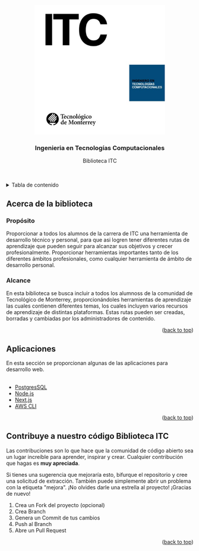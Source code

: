 <div id="top"></div>



<!-- PROJECT LOGO -->
<br />
<div align="center">
  <a href="https://image.isu.pub/170818010004-890bd89904ad3bd71b4e466939f1030f/jpg/page_1_thumb_large.jpg">
    <img src="logo.jpg" alt="Logo" width="350" height="350">
  </a>

  <h3 align="center">Ingenieria en Tecnologías Computacionales</h3>

  <p align="center">
    Biblioteca ITC
    
  </p>
</div>
<br> <br> 

<!-- TABLE OF CONTENTS -->
<details>
  <summary>Tabla de contenido</summary>
  <ol>
    <li>
      <a href="#Acerca de la biblioteca">Acerca del proyecto</a>
    <li><a href="#Contribuye a nuestro código Biblioteca ITC">Contribuye</a></li>
  </ol>
</details>



<!-- ABOUT THE PROJECT -->
## Acerca de la biblioteca



### Propósito
Proporcionar a todos los alumnos de la carrera de ITC una herramienta de desarrollo técnico y personal, para que asi logren tener diferentes rutas de aprendizaje que pueden seguir para alcanzar sus objetivos y crecer profesionalmente. Proporcionar herramientas importantes tanto de los diferentes ámbitos profesionales, como cualquier herramienta de ámbito de desarrollo personal.

###  Alcance
En esta biblioteca se busca incluir a todos los alumnoss de la comunidad de Tecnológico de Monterrey, proporcionándoles herramientas de aprendizaje las cuales contienen diferentes temas, los cuales incluyen varios  recursos de aprendizaje de distintas plataformas. Estas rutas pueden ser creadas, borradas y cambiadas por los administradores de contenido.



<p align="right">(<a href="#top">back to top</a>)</p>



## Aplicaciones 

En esta sección se proporcionan algunas de las aplicaciones para desarrollo web. <br> <br>


* [PostgresSQL](https://www.postgresql.org/) 
* [Node.js](https://nodejs.org/es/) 
* [Next.js](https://nextjs.org/) 
* [AWS CLI](https://aws.amazon.com/cli/)

<p align="right">(<a href="#top">back to top</a>)</p>



<!-- CONTRIBUTING -->
## Contribuye a nuestro código Biblioteca ITC


Las contribuciones son lo que hace que la comunidad de código abierto sea un lugar increíble para aprender, inspirar y crear. Cualquier contribución que hagas es **muy apreciada**. 

Si tienes una sugerencia que mejoraría esto, bifurque el repositorio y cree una solicitud de extracción. También puede simplemente abrir un problema con la etiqueta "mejora".
¡No olvides darle una estrella al proyecto! ¡Gracias de nuevo!

1. Crea un Fork del proyecto (opcional)
2. Crea Branch
3. Genera un Commit de tus cambios
4. Push al Branch
5. Abre un Pull Request

<p align="right">(<a href="#top">back to top</a>)</p>









